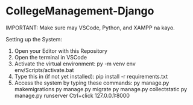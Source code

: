 # CollegeManagement-Django

IMPORTANT: Make sure may VSCode, Python, and XAMPP na kayo.

Setting up the System:
1. Open your Editor with this Repository
2. Open the terminal in VSCode
3. Activate the virtual environment:
    py -m venv env
    env/Scripts/activate.bat
5. Type this in (if not yet installed): 
    pip install -r requirements.txt
5. Access the system by typing these commands:
    py manage.py makemigrations
    py manage.py migrate
    py manage.py collectstatic
    py manage.py runserver
      Ctrl+click 127.0.0.1:8000
 
